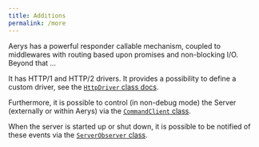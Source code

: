 ```yaml
---
title: Additions
permalink: /more
---
```

Aerys has a powerful responder callable mechanism, coupled to middlewares with routing based upon promises and non-blocking I/O. Beyond that ...

It has HTTP/1 and HTTP/2 drivers. It provides a possibility to define a custom driver, see the [`HttpDriver` class docs](../classes/httpdriver.html).

Furthermore, it is possible to control (in non-debug mode) the Server (externally or within Aerys) via the [`CommandClient` class](../classes/commandclient.html).

When the server is started up or shut down, it is possible to be notified of these events via the [`ServerObserver` class](../classes/serverobserver.html).
